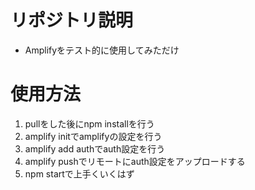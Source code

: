# リポジトリ説明
- Amplifyをテスト的に使用してみただけ

# 使用方法
1. pullをした後にnpm installを行う
2. amplify initでamplifyの設定を行う
3. amplify add authでauth設定を行う
4. amplify pushでリモートにauth設定をアップロードする
5. npm startで上手くいくはず